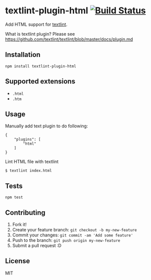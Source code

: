 # textlint-plugin-html [![Build Status](https://travis-ci.org/textlint/textlint-plugin-html.svg?branch=master)](https://travis-ci.org/textlint/textlint-plugin-html)

Add HTML support for [textlint](https://github.com/textlint/textlint "textlint").

What is textlint plugin? Please see https://github.com/textlint/textlint/blob/master/docs/plugin.md


## Installation

    npm install textlint-plugin-html

## Supported extensions

- `.html`
- `.htm`

## Usage

Manually add text plugin to do following:

```
{
    "plugins": [
        "html"
    ]
}
```

Lint HTML file with textlint

```
$ textlint index.html
```

## Tests

    npm test

## Contributing

1. Fork it!
2. Create your feature branch: `git checkout -b my-new-feature`
3. Commit your changes: `git commit -am 'Add some feature'`
4. Push to the branch: `git push origin my-new-feature`
5. Submit a pull request :D

## License

MIT
